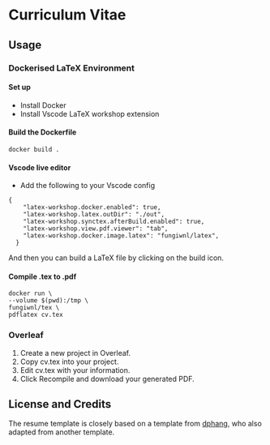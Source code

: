 # Curriculum Vitae

## Usage

### Dockerised LaTeX Environment

#### Set up

- Install Docker
- Install Vscode LaTeX workshop extension 



#### Build the Dockerfile

`docker build .`

#### Vscode live editor

- Add the following to your Vscode config 

```
{
    "latex-workshop.docker.enabled": true,
    "latex-workshop.latex.outDir": "./out",
    "latex-workshop.synctex.afterBuild.enabled": true,
    "latex-workshop.view.pdf.viewer": "tab",
    "latex-workshop.docker.image.latex": "fungiwnl/latex",
  }
```

And then you can build a LaTeX file by clicking on the build icon.

#### Compile .tex to .pdf

```
docker run \      
--volume $(pwd):/tmp \
fungiwnl/tex \
pdflatex cv.tex
```



### Overleaf

1. Create a new project in Overleaf.
2. Copy cv.tex into your project.
3. Edit cv.tex with your information.
4. Click Recompile and download your generated PDF.


## License and Credits

The resume template is closely based on a template from [dphang](https://github.com/dphang/resume), who also adapted from another template.
